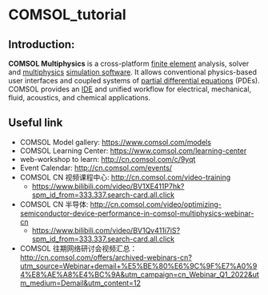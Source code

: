 # COMSOL_tutorial
## Introduction:

**COMSOL Multiphysics** is a cross-platform [finite element](https://en.wikipedia.org/wiki/Finite_element) analysis, solver and [multiphysics](https://en.wikipedia.org/wiki/Multiphysics) [simulation software](https://en.wikipedia.org/wiki/Simulation_software). It allows conventional physics-based user interfaces and coupled systems of [partial differential equations](https://en.wikipedia.org/wiki/Partial_differential_equation) (PDEs). COMSOL provides an [IDE](https://en.wikipedia.org/wiki/Integrated_development_environment) and unified workflow for electrical, mechanical, fluid, acoustics, and chemical applications.

## Useful link

* COMSOL Model gallery: https://www.comsol.com/models
* COMSOL Learning Center: https://www.comsol.com/learning-center
* web-workshop to learn: http://cn.comsol.com/c/9yqt
* Event Calendar: http://cn.comsol.com/events/
* COMSOL CN 视频课程中心: http://cn.comsol.com/video-training
  * https://www.bilibili.com/video/BV1XE411P7hk?spm_id_from=333.337.search-card.all.click
* COMSOL CN 半导体: http://cn.comsol.com/video/optimizing-semiconductor-device-performance-in-comsol-multiphysics-webinar-cn
  * https://www.bilibili.com/video/BV1Qv411i7iS?spm_id_from=333.337.search-card.all.click
* COMSOL 往期网络研讨会视频汇总： http://cn.comsol.com/offers/archived-webinars-cn?utm_source=Webinar+demail+%E5%BE%80%E6%9C%9F%E7%A0%94%E8%AE%A8%E4%BC%9A&utm_campaign=cn_Webinar_Q1_2022&utm_medium=Demail&utm_content=12
